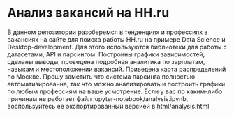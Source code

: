 # Анализ вакансий на HH.ru

В данном репозитории разоберемся в тенденциях и профессиях в вакансиях на сайте для поиска работы HH.ru на примере Data Science и Desktop-development. Для этого используются библиотеки для работы с датасетами, API и парсингом.
Построины графики зависимостей, сделаны выводы, проведена подробная аналитика по зарплатам, навыкам и местоположении вакансий. Приведена карта распределений по Москве.
Прошу заметить что система парсинга полностью автоматизированна, так что можно анализировать и построить графики по любым профессиям на ваше усмотрение.
Если у вас по каким-либо причинам не работает файл jupyter-notebook/analysis.ipynb, воспользуйтесь ее экспортированный версией в html/analysis.html
